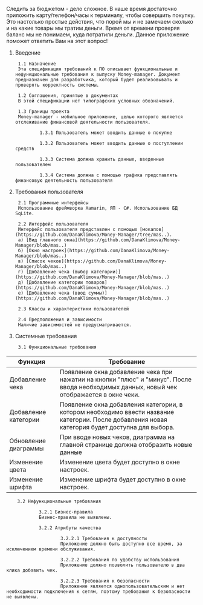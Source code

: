 Следить за бюджетом - дело сложное. В наше время достаточно приложить карту/телефон/часы к терминалу, чтобы совершить покупку. Это настолько простые действия, что порой мы и не замечаем сколько и на какие товары мы тратим деньги. Время от времени проверяя баланс мы не понимаем, куда потратили деньги. Данное приложение поможет ответить Вам на этот вопрос!

1. Введение 

		1.1 Назначение
		Эта спецификация требований к ПО описывает функциональные и нефункциональные требования к выпуску Money-manager. Документ предназначен для разработчика, который будет реализовывать и проверять корректность системы. 

		1.2 Соглашения, принятые в документах
		В этой спецификации нет типографских условных обозначений. 

		1.3 Границы проекта
		Money-manager - мобильное приложение, целью которого является отслеживание финансовой деятельности пользователя. 

				1.3.1 Пользователь может вводить данные о покупке 

				1.3.2 Пользователь может вводить данные о поступлении средств

				1.3.3 Система должна хранить данные, введенные пользователем 

				1.3.4 Система должна с помощью графика представлять финансовую деятельность пользователя

2. Требования пользователя 

		2.1 Программные интерфейсы
		Использование фреймворка Xamarin, ЯП - C#. Использование БД SqLite.

		2.2 Интерфейс пользователя 
		Интерфейс пользователя представлен с помощью [мокапов](https://github.com/DanaKlimova/Money-Manager/tree/mas..). 
		а) [Вид главного окна](https://github.com/DanaKlimova/Money-Manager/blob/mas..) 
		б) [Окно настроек](https://github.com/DanaKlimova/Money-Manager/blob/mas..) 
		в) [Список чеков](https://github.com/DanaKlimova/Money-Manager/blob/mas..) 
		г) [Добавление чека (выбор категории)](https://github.com/DanaKlimova/Money-Manager/blob/mas..) 
		д) [Добавление категории товаров](https://github.com/DanaKlimova/Money-Manager/blob/mas..)
		е) [Добавление чека (ввод суммы)](https://github.com/DanaKlimova/Money-Manager/blob/mas..)

		2.3 Классы и характеристики пользователей 

		2.4 Предположения и зависимости
		Наличие зависимостей не предусматривается.

3. Системные требования 

		3.1 Функциональные требования 

| Функция | Требование 
|--|--|
Добавление чека | Появление окна добавление чека при нажатии на кнопки "плюс" и "минус". После ввода необходимых данных, новый чек отображается в окне чеки. 
|Добавление категории | Появление окна добавления категории, в котором необходимо ввести название категории. После добавления новая категория будет доступна для выбора.|
|Обновление диаграммы | При вводе новых чеков, диаграмма на главной странице должна отобразить новые данные |
|Изменение цвета | Изменение цвета будет доступно в окне настроек.| 
|Изменение шрифта | Изменение шрифта будет доступно в окне настроек.|


		3.2 Нефункциональные требования

				3.2.1 Бизнес-правила
				Бизнес-правила не выявлены. 

				3.2.2 Атрибуты качества

						3.2.2.1 Требования к доступности
						Приложение должно быть доступно все время, за исключением времени обслуживания. 

						3.2.2.2 Требования по удобству использования
						Приложение должно позволить пользователю в два клика добавить чек. 

						3.2.2.3 Требования к безопасности 
						Приложение является однопользовательским и нет необходимости подключения к сетям, поэтому требования к безопасности не выявлены.
